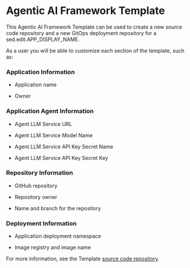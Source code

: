 # Agentic AI Framework Template

This Agentic AI Framework Template can be used to create a new source code repository and a new GitOps deployment repository for a sed.edit.APP_DISPLAY_NAME.

As a user you will be able to customize each section of the template, such as:

### **Application Information**

- Application name

- Owner

### **Application Agent Information**

- Agent LLM Service URL

- Agent LLM Service Model Name

- Agent LLM Service API Key Secret Name

- Agent LLM Service API Key Secret Key

### **Repository Information**

- GitHub repository

- Repository owner

- Name and branch for the repository

### **Deployment Information**

- Application deployment namespace

- Image registry and image name

For more information, see the Template [source code repository](https://github.com/thepetk/double-zero-seven).
